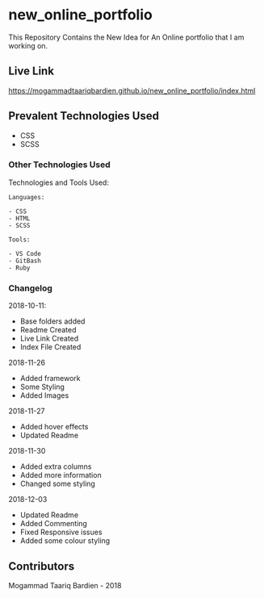 # new_online_portfolio
This Repository Contains the New Idea for An Online portfolio that I am working on.

## Live Link
https://mogammadtaariqbardien.github.io/new_online_portfolio/index.html

## Prevalent Technologies Used

 - CSS
 - SCSS

### Other Technologies Used

Technologies and Tools Used:

```
Languages:

- CSS
- HTML
- SCSS

```
```
Tools:

- VS Code
- GitBash
- Ruby

```

### Changelog

2018-10-11:
- Base folders  added
- Readme Created
- Live Link Created
- Index File Created

2018-11-26
- Added framework
- Some Styling
- Added Images

2018-11-27
- Added hover effects
- Updated Readme

2018-11-30
- Added extra columns
- Added more information
- Changed some styling

2018-12-03
- Updated Readme
- Added Commenting
- Fixed Responsive issues
- Added some colour styling

## Contributors

Mogammad Taariq Bardien - 2018
